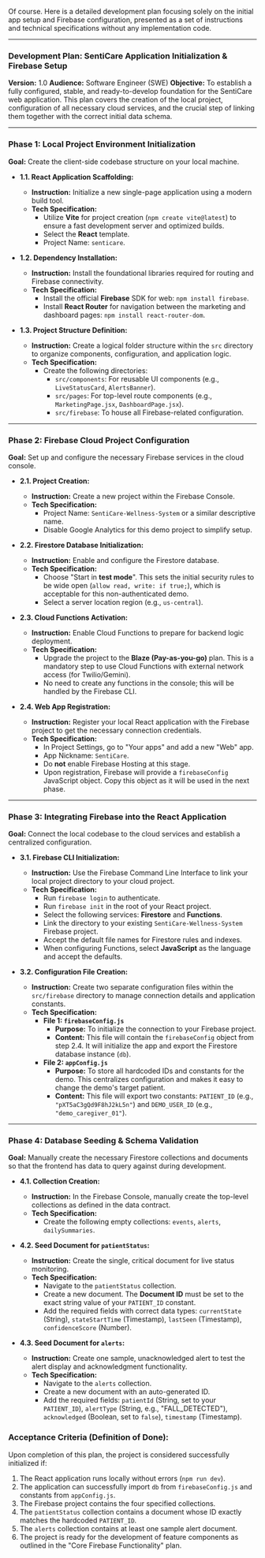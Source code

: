 Of course. Here is a detailed development plan focusing solely on the initial app setup and Firebase configuration, presented as a set of instructions and technical specifications without any implementation code.

---

### **Development Plan: SentiCare Application Initialization & Firebase Setup**

**Version:** 1.0
**Audience:** Software Engineer (SWE)
**Objective:** To establish a fully configured, stable, and ready-to-develop foundation for the SentiCare web application. This plan covers the creation of the local project, configuration of all necessary cloud services, and the crucial step of linking them together with the correct initial data schema.

---

### **Phase 1: Local Project Environment Initialization**

**Goal:** Create the client-side codebase structure on your local machine.

*   **1.1. React Application Scaffolding:**
    *   **Instruction:** Initialize a new single-page application using a modern build tool.
    *   **Tech Specification:**
        *   Utilize **Vite** for project creation (`npm create vite@latest`) to ensure a fast development server and optimized builds.
        *   Select the **React** template.
        *   Project Name: `senticare`.

*   **1.2. Dependency Installation:**
    *   **Instruction:** Install the foundational libraries required for routing and Firebase connectivity.
    *   **Tech Specification:**
        *   Install the official **Firebase** SDK for web: `npm install firebase`.
        *   Install **React Router** for navigation between the marketing and dashboard pages: `npm install react-router-dom`.

*   **1.3. Project Structure Definition:**
    *   **Instruction:** Create a logical folder structure within the `src` directory to organize components, configuration, and application logic.
    *   **Tech Specification:**
        *   Create the following directories:
            *   `src/components`: For reusable UI components (e.g., `LiveStatusCard`, `AlertsBanner`).
            *   `src/pages`: For top-level route components (e.g., `MarketingPage.jsx`, `DashboardPage.jsx`).
            *   `src/firebase`: To house all Firebase-related configuration.

---

### **Phase 2: Firebase Cloud Project Configuration**

**Goal:** Set up and configure the necessary Firebase services in the cloud console.

*   **2.1. Project Creation:**
    *   **Instruction:** Create a new project within the Firebase Console.
    *   **Tech Specification:**
        *   Project Name: `SentiCare-Wellness-System` or a similar descriptive name.
        *   Disable Google Analytics for this demo project to simplify setup.

*   **2.2. Firestore Database Initialization:**
    *   **Instruction:** Enable and configure the Firestore database.
    *   **Tech Specification:**
        *   Choose "Start in **test mode**". This sets the initial security rules to be wide open (`allow read, write: if true;`), which is acceptable for this non-authenticated demo.
        *   Select a server location region (e.g., `us-central`).

*   **2.3. Cloud Functions Activation:**
    *   **Instruction:** Enable Cloud Functions to prepare for backend logic deployment.
    *   **Tech Specification:**
        *   Upgrade the project to the **Blaze (Pay-as-you-go)** plan. This is a mandatory step to use Cloud Functions with external network access (for Twilio/Gemini).
        *   No need to create any functions in the console; this will be handled by the Firebase CLI.

*   **2.4. Web App Registration:**
    *   **Instruction:** Register your local React application with the Firebase project to get the necessary connection credentials.
    *   **Tech Specification:**
        *   In Project Settings, go to "Your apps" and add a new "Web" app.
        *   App Nickname: `SentiCare`.
        *   Do **not** enable Firebase Hosting at this stage.
        *   Upon registration, Firebase will provide a `firebaseConfig` JavaScript object. Copy this object as it will be used in the next phase.

---

### **Phase 3: Integrating Firebase into the React Application**

**Goal:** Connect the local codebase to the cloud services and establish a centralized configuration.

*   **3.1. Firebase CLI Initialization:**
    *   **Instruction:** Use the Firebase Command Line Interface to link your local project directory to your cloud project.
    *   **Tech Specification:**
        *   Run `firebase login` to authenticate.
        *   Run `firebase init` in the root of your React project.
        *   Select the following services: **Firestore** and **Functions**.
        *   Link the directory to your existing `SentiCare-Wellness-System` Firebase project.
        *   Accept the default file names for Firestore rules and indexes.
        *   When configuring Functions, select **JavaScript** as the language and accept the defaults.

*   **3.2. Configuration File Creation:**
    *   **Instruction:** Create two separate configuration files within the `src/firebase` directory to manage connection details and application constants.
    *   **Tech Specification:**
        *   **File 1: `firebaseConfig.js`**
            *   **Purpose:** To initialize the connection to your Firebase project.
            *   **Content:** This file will contain the `firebaseConfig` object from step 2.4. It will initialize the app and export the Firestore database instance (`db`).
        *   **File 2: `appConfig.js`**
            *   **Purpose:** To store all hardcoded IDs and constants for the demo. This centralizes configuration and makes it easy to change the demo's target patient.
            *   **Content:** This file will export two constants: `PATIENT_ID` (e.g., `"pXT5aC3gQd9F8hJ2kL5n"`) and `DEMO_USER_ID` (e.g., `"demo_caregiver_01"`).

---

### **Phase 4: Database Seeding & Schema Validation**

**Goal:** Manually create the necessary Firestore collections and documents so that the frontend has data to query against during development.

*   **4.1. Collection Creation:**
    *   **Instruction:** In the Firebase Console, manually create the top-level collections as defined in the data contract.
    *   **Tech Specification:**
        *   Create the following empty collections: `events`, `alerts`, `dailySummaries`.

*   **4.2. Seed Document for `patientStatus`:**
    *   **Instruction:** Create the single, critical document for live status monitoring.
    *   **Tech Specification:**
        *   Navigate to the `patientStatus` collection.
        *   Create a new document. The **Document ID** must be set to the exact string value of your `PATIENT_ID` constant.
        *   Add the required fields with correct data types: `currentState` (String), `stateStartTime` (Timestamp), `lastSeen` (Timestamp), `confidenceScore` (Number).

*   **4.3. Seed Document for `alerts`:**
    *   **Instruction:** Create one sample, unacknowledged alert to test the alert display and acknowledgment functionality.
    *   **Tech Specification:**
        *   Navigate to the `alerts` collection.
        *   Create a new document with an auto-generated ID.
        *   Add the required fields: `patientId` (String, set to your `PATIENT_ID`), `alertType` (String, e.g., "FALL_DETECTED"), `acknowledged` (Boolean, set to `false`), `timestamp` (Timestamp).

### **Acceptance Criteria (Definition of Done):**

Upon completion of this plan, the project is considered successfully initialized if:
1.  The React application runs locally without errors (`npm run dev`).
2.  The application can successfully import `db` from `firebaseConfig.js` and constants from `appConfig.js`.
3.  The Firebase project contains the four specified collections.
4.  The `patientStatus` collection contains a document whose ID exactly matches the hardcoded `PATIENT_ID`.
5.  The `alerts` collection contains at least one sample alert document.
6.  The project is ready for the development of feature components as outlined in the "Core Firebase Functionality" plan.